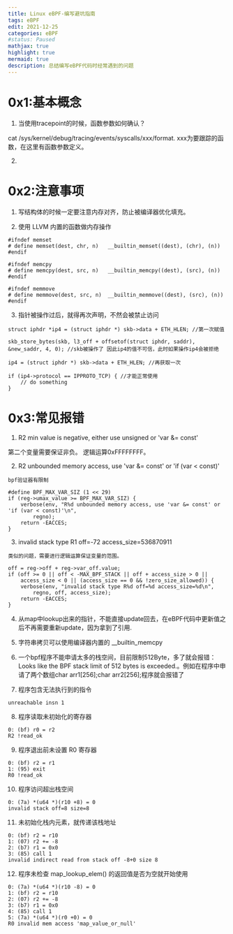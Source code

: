 ```yaml
---
title: Linux eBPF-编写避坑指南
tags: eBPF
edit: 2021-12-25
categories: eBPF
#status: Paused
mathjax: true
highlight: true
mermaid: true
description: 总结编写eBPF代码时经常遇到的问题
---
```


# 0x1:基本概念

1. 当使用tracepoint的时候，函数参数如何确认？

cat /sys/kernel/debug/tracing/events/syscalls/xxx/format.   xxx为要跟踪的函数，在这里有函数参数定义。

2. 

# 0x2:注意事项

1. 写结构体的时候一定要注意内存对齐，防止被编译器优化填充。

2. 使用 LLVM 内置的函数做内存操作
```
#ifndef memset
# define memset(dest, chr, n)   __builtin_memset((dest), (chr), (n))
#endif

#ifndef memcpy
# define memcpy(dest, src, n)   __builtin_memcpy((dest), (src), (n))
#endif

#ifndef memmove
# define memmove(dest, src, n)  __builtin_memmove((dest), (src), (n))
#endif
```
3. 指针被操作过后，就得再次声明，不然会被禁止访问
```
struct iphdr *ip4 = (struct iphdr *) skb->data + ETH_HLEN; //第一次赋值

skb_store_bytes(skb, l3_off + offsetof(struct iphdr, saddr), &new_saddr, 4, 0); //skb被操作了 因此ip4的值不可信，此时如果操作ip4会被拒绝

ip4 = (struct iphdr *) skb->data + ETH_HLEN; //再获取一次

if (ip4->protocol == IPPROTO_TCP) { //才能正常使用
    // do something
}
```
# 0x3:常见报错

1.  R2 min value is negative, either use unsigned or 'var &= const'

第二个变量需要保证非负。 逻辑运算0xFFFFFFFF。

2. R2 unbounded memory access, use 'var &= const' or 'if (var < const)'
```
bpf验证器有限制 

#define BPF_MAX_VAR_SIZ (1 << 29)
if (reg->umax_value >= BPF_MAX_VAR_SIZ) {
	verbose(env, "R%d unbounded memory access, use 'var &= const' or 'if (var < const)'\n",
		regno);
	return -EACCES;
}
```
3. invalid stack type R1 off=-72 access_size=536870911
```
类似的问题，需要进行逻辑运算保证变量的范围。

off = reg->off + reg->var_off.value;
if (off >= 0 || off < -MAX_BPF_STACK || off + access_size > 0 ||
    access_size < 0 || (access_size == 0 && !zero_size_allowed)) {
	verbose(env, "invalid stack type R%d off=%d access_size=%d\n",
		regno, off, access_size);
	return -EACCES;
}
```
4. 从map中lookup出来的指针，不能直接update回去，在eBPF代码中更新值之后不再需要重新update，因为拿到了引用.

5. 字符串拷贝可以使用编译器内置的 __builtin_memcpy

6. 一个bpf程序不能申请太多的栈空间，目前限制512Byte，多了就会报错：Looks like the BPF stack limit of 512 bytes is exceeded.。例如在程序中申请了两个数组char arr1[256];char arr2[256];程序就会报错了

7. 程序包含无法执行到的指令
```
unreachable insn 1
```
8. 程序读取未初始化的寄存器
```
0: (bf) r0 = r2
R2 !read_ok
```
9. 程序退出前未设置 R0 寄存器
```
0: (bf) r2 = r1
1: (95) exit
R0 !read_ok
```
10. 程序访问超出栈空间
```
0: (7a) *(u64 *)(r10 +8) = 0
invalid stack off=8 size=8
```
11. 未初始化栈内元素，就传递该栈地址
```
0: (bf) r2 = r10
1: (07) r2 += -8
2: (b7) r1 = 0x0
3: (85) call 1
invalid indirect read from stack off -8+0 size 8
```
12. 程序未检查 map_lookup_elem() 的返回值是否为空就开始使用
```
0: (7a) *(u64 *)(r10 -8) = 0
1: (bf) r2 = r10
2: (07) r2 += -8
3: (b7) r1 = 0x0
4: (85) call 1
5: (7a) *(u64 *)(r0 +0) = 0
R0 invalid mem access 'map_value_or_null'
```
